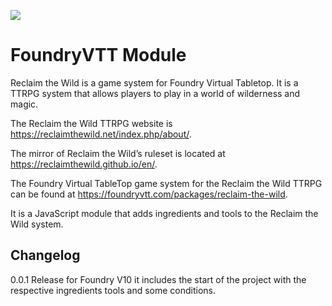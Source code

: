 ![](https://img.shields.io/badge/Foundry-v10-informational)
<!--- Downloads @ Latest Badge -->
<!--- replace <user>/<repo> with your username/repository -->
<!--- ![Latest Release Download Count](https://img.shields.io/github/downloads/<user>/<repo>/latest/module.zip) -->

<!--- Forge Bazaar Install % Badge -->
<!--- replace <your-module-name> with the `name` in your manifest -->
<!--- ![Forge Installs](https://img.shields.io/badge/dynamic/json?label=Forge%20Installs&query=package.installs&suffix=%25&url=https%3A%2F%2Fforge-vtt.com%2Fapi%2Fbazaar%2Fpackage%2F<your-module-name>&colorB=4aa94a) -->

# FoundryVTT Module

Reclaim the Wild is a game system for Foundry Virtual Tabletop. It is a TTRPG system that allows players to play in a world of wilderness and magic.

The Reclaim the Wild TTRPG website is https://reclaimthewild.net/index.php/about/.

The mirror of Reclaim the Wild’s ruleset is located at https://reclaimthewild.github.io/en/.

The Foundry Virtual TableTop game system for the Reclaim the Wild TTRPG can be found at https://foundryvtt.com/packages/reclaim-the-wild.

It is a JavaScript module that adds ingredients and tools to the Reclaim the Wild system.

## Changelog
0.0.1 Release for Foundry V10 it includes the start of the project with the respective ingredients tools and some conditions.
